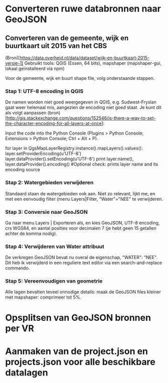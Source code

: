 # Converteren ruwe databronnen naar GeoJSON

## Converteren van de gemeente, wijk en buurtkaart uit 2015 van het CBS

(Bron)[https://data.overheid.nl/data/dataset/wijk-en-buurtkaart-2015-versie-1]
Gebruikt tools: QGIS (Essen, 64 bits), mapshaper (mapshaper-gui, lokaal geïnstalleerd via npm) 

Voor de gemeente, wijk en buurt shape file, volg onderstaande stappen.

### Stap 1: UTF-8 encoding in QGIS

De namen worden niet goed weergegeven in QGIS, e.g. Sudwest-Fryslan gaat weer helemaal mis, aangezien de encoding niet goed staat. 
Je kunt dit als volgt aanpassen (bron)[http://gis.stackexchange.com/questions/152546/is-there-a-way-to-set-the-character-encoding-for-all-layers-at-once]:

Input the code into the Python Console (Plugins > Python Console; Extensions > Python Console; Ctrl + Alt + P).

for layer in QgsMapLayerRegistry.instance().mapLayers().values():
    layer.setProviderEncoding(u'UTF-8')
    layer.dataProvider().setEncoding(u'UTF-8')
    print layer.name(), layer.dataProvider().encoding()   #Optional check: prints layer name and its encoding source

### Stap 2: Watergebieden verwijderen

Standaard staan de watergebieden ook aan. Niet zo relevant, lijkt me, en met een eenvoudig filter (menu Layers|Filter, "Water"="NEE" te verwijderen.

### Stap 3: Conversie naar GeoJSON

Ga naar menu Layers | Exporteren als, en kies GeoJSON, UTF-8 encoding, crs WGS84, en aantal posities voor decimalen 7 
(je hebt geen 15 getallen achter de komma nodig).

### Stap 4: Verwijderen van Water attribuut

De verkregen GeoJSON bevat nu overal de eigenschap, "WATER": "NEE". Dit heb ik verwijderd in een reguliere text editor via een search-and-replace 
commando.

### Stap 5: Vereenvoudigen van geometrie

Alle lagen bevatten teveel onnodige details: maak de GeoJSON files kleiner met mapshaper: comprimeer tot 5%.


# Opsplitsen van GeoJSON bronnen per VR


# Aanmaken van de project.json en projects.json voor alle beschikbare datalagen

